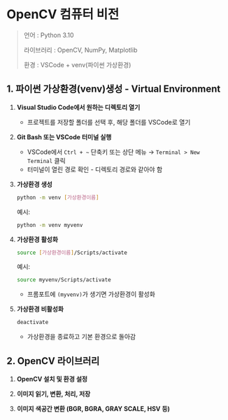 # OpenCV 컴퓨터 비전

> 언어 : Python 3.10
> 
> 라이브러리 : OpenCV, NumPy, Matplotlib
> 
> 환경 : VSCode + venv(파이썬 가상환경)


## 1. 파이썬 가상환경(venv)생성 - Virtual Environment

1. **Visual Studio Code에서 원하는 디렉토리 열기**  
   - 프로젝트를 저장할 폴더를 선택 후, 해당 폴더를 VSCode로 열기

2. **Git Bash 또는 VSCode 터미널 실행**  
   - VSCode에서 `Ctrl + ~` 단축키 또는 상단 메뉴 → `Terminal > New Terminal` 클릭  
   - 터미널이 열린 경로 확인 - 디렉토리 경로와 같아야 함

3. **가상환경 생성**
   ```bash
   python -m venv [가상환경이름]
   ```
   예시:
   ```bash
   python -m venv myvenv
   ```

4. **가상환경 활성화**
   ```bash
   source [가상환경이름]/Scripts/activate
   ```
   예시:
   ```bash
   source myvenv/Scripts/activate
   ```
   - 프롬포트에 `(myvenv)`가 생기면 가상환경이 활성화

5. **가상환경 비활성화**
   ```bash
   deactivate
   ```
   - 가상환경을 종료하고 기본 환경으로 돌아감


## 2. OpenCV 라이브러리

1. **OpenCV 설치 및 환경 설정**

2. **이미지 읽기, 변환, 처리, 저장**

3. **이미지 색공간 변환 (BGR, BGRA, GRAY SCALE, HSV 등)**